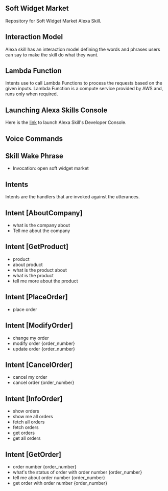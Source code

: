 ## Soft Widget Market
Repository for Soft Widget Market Alexa Skill.

## Interaction Model
Alexa skill has an interaction model defining the words and phrases users can say to make the skill do what they want.

## Lambda Function
Intents use to call Lambda Functions to process the requests based on the given inputs.
Lambda Function is a compute service provided by AWS and, runs only when required.

## Launching Alexa Skills Console
Here is the [link](https://developer.amazon.com/alexa/console/ask/test/amzn1.ask.skill.79868a91-9176-4bbe-a2a6-2365f0ada6cd/development/en_US/) to launch Alexa Skill's Developer Console.

## Voice Commands
## Skill Wake Phrase
- Invocation: open soft widget market

## Intents
Intents are the handlers that are invoked against the utterances.

##	Intent [AboutCompany]
  -	what is the company about
  -	Tell me about the company

##	Intent [GetProduct]
  -	product
  -	about product
  -	what is the product about
  -	what is the product
  -	tell me more about the product

##	Intent [PlaceOrder]
  -	place order

##	Intent [ModifyOrder]
  -	change my order
  -	modify order {order_number}
  -	update order {order_number}
  
##	Intent [CancelOrder]
  -	cancel my order
  -	cancel order {order_number}

##	Intent [InfoOrder]
  -	show orders
  -	show me all orders
  -	fetch all orders
  -	fetch orders
  -	get orders
  -	get all orders

##	Intent [GetOrder]
  -	order number {order_number}
  -	what's the status of order with order number {order_number}
  -	tell me about order number {order_number}
  -	get order with order number {order_number}
